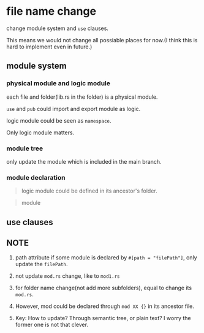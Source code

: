# file name change

change module system and `use` clauses.

This means we would not change all possiable places for now.(I think this is hard to implement even in future.)

## module system

### physical module and logic module

each file and folder(lib.rs in the folder) is a physical module.

`use` and `pub` could import and export module as logic.

logic module could be seen as `namespace`.

Only logic module matters.

### module tree

only update the module which is included in the main branch.

### module declaration

> logic module could be defined in its ancestor's folder.

> module

## use clauses

## NOTE

1. path attribute
if some module is declared by `#[path = "filePath"]`, only update the `filePath`.

2. not update `mod.rs` change, like to `mod1.rs`

3. for folder name change(not add more subfolders), equal to change its `mod.rs`.

4. However, mod could be declared through `mod XX {}` in its ancestor file.

5. Key: How to update? Through semantic tree, or plain text? I worry the former one is not that clever.
